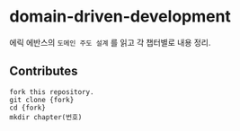 # domain-driven-development

에릭 에반스의 `도메인 주도 설계` 를 읽고 각 챕터별로 내용 정리. 

## Contributes
```
fork this repository.
git clone {fork}
cd {fork}
mkdir chapter(번호)
```